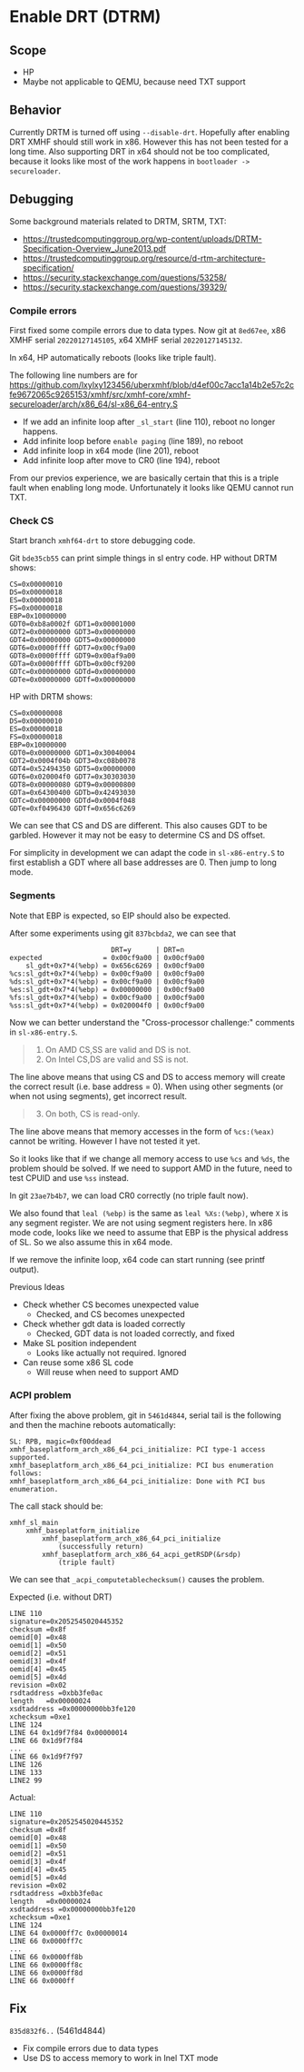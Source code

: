# Enable DRT (DTRM)

## Scope
* HP
* Maybe not applicable to QEMU, because need TXT support

## Behavior
Currently DRTM is turned off using `--disable-drt`. Hopefully after enabling
DRT XMHF should still work in x86. However this has not been tested for a long
time. Also supporting DRT in x64 should not be too complicated, because it
looks like most of the work happens in `bootloader -> secureloader`.

## Debugging

Some background materials related to DRTM, SRTM, TXT:
* <https://trustedcomputinggroup.org/wp-content/uploads/DRTM-Specification-Overview_June2013.pdf>
* <https://trustedcomputinggroup.org/resource/d-rtm-architecture-specification/>
* <https://security.stackexchange.com/questions/53258/>
* <https://security.stackexchange.com/questions/39329/>

### Compile errors

First fixed some compile errors due to data types. Now git at `8ed67ee`,
x86 XMHF serial `20220127145105`, x64 XMHF serial `20220127145132`.

In x64, HP automatically reboots (looks like triple fault).

The following line numbers are for
<https://github.com/lxylxy123456/uberxmhf/blob/d4ef00c7acc1a14b2e57c2cfe9672065c9265153/xmhf/src/xmhf-core/xmhf-secureloader/arch/x86_64/sl-x86_64-entry.S>

* If we add an infinite loop after `_sl_start` (line 110), reboot no longer
  happens.
* Add infinite loop before `enable paging` (line 189), no reboot
* Add infinite loop in x64 mode (line 201), reboot
* Add infinite loop after move to CR0 (line 194), reboot

From our previos experience, we are basically certain that this is a triple
fault when enabling long mode. Unfortunately it looks like QEMU cannot run TXT.

### Check CS

Start branch `xmhf64-drt` to store debugging code.

Git `bde35cb55` can print simple things in sl entry code. HP without DRTM
shows:
```
CS=0x00000010
DS=0x00000018
ES=0x00000018
FS=0x00000018
EBP=0x10000000
GDT0=0xb8a0002f	GDT1=0x00001000
GDT2=0x00000000	GDT3=0x00000000
GDT4=0x00000000	GDT5=0x00000000
GDT6=0x0000ffff	GDT7=0x00cf9a00
GDT8=0x0000ffff	GDT9=0x00af9a00
GDTa=0x0000ffff	GDTb=0x00cf9200
GDTc=0x00000000	GDTd=0x00000000
GDTe=0x00000000	GDTf=0x00000000
```

HP with DRTM shows:
```
CS=0x00000008
DS=0x00000010
ES=0x00000018
FS=0x00000018
EBP=0x10000000
GDT0=0x00000000	GDT1=0x30040004
GDT2=0x0004f04b	GDT3=0xc08b0078
GDT4=0x52494350	GDT5=0x00000000
GDT6=0x020004f0	GDT7=0x30303030
GDT8=0x00000080	GDT9=0x00000800
GDTa=0x64300400	GDTb=0x42493030
GDTc=0x00000000	GDTd=0x0004f048
GDTe=0xf0496430	GDTf=0x656c6269
```

We can see that CS and DS are different. This also causes GDT to be garbled.
However it may not be easy to determine CS and DS offset.

For simplicity in development we can adapt the code in `sl-x86-entry.S` to
first establish a GDT where all base addresses are 0. Then jump to long mode.

### Segments

Note that EBP is expected, so EIP should also be expected.

After some experiments using git `837bcbda2`, we can see that
```
                         DRT=y      | DRT=n
expected               = 0x00cf9a00 | 0x00cf9a00
    sl_gdt+0x7*4(%ebp) = 0x656c6269 | 0x00cf9a00
%cs:sl_gdt+0x7*4(%ebp) = 0x00cf9a00 | 0x00cf9a00
%ds:sl_gdt+0x7*4(%ebp) = 0x00cf9a00 | 0x00cf9a00
%es:sl_gdt+0x7*4(%ebp) = 0x00000000 | 0x00cf9a00
%fs:sl_gdt+0x7*4(%ebp) = 0x00cf9a00 | 0x00cf9a00
%ss:sl_gdt+0x7*4(%ebp) = 0x020004f0 | 0x00cf9a00
```

Now we can better understand the "Cross-processor challenge:" comments in
`sl-x86-entry.S`.

> 1. On AMD CS,SS are valid and DS is not.
> 2. On Intel CS,DS are valid and SS is not.

The line above means that using CS and DS to access memory will create the
correct result (i.e. base address = 0). When using other segments (or when not
using segments), get incorrect result.

> 3. On both, CS is read-only.

The line above means that memory accesses in the form of `%cs:(%eax)` cannot be
writing. However I have not tested it yet.

So it looks like that if we change all memory access to use `%cs` and `%ds`,
the problem should be solved. If we need to support AMD in the future, need to
test CPUID and use `%ss` instead.

In git `23ae7b4b7`, we can load CR0 correctly (no triple fault now).

We also found that `leal (%ebp)` is the same as `leal %Xs:(%ebp)`, where `X` is
any segment register. We are not using segment registers here. In x86 mode
code, looks like we need to assume that EBP is the physical address of SL. So
we also assume this in x64 mode.

If we remove the infinite loop, x64 code can start running (see printf output).

Previous Ideas
* Check whether CS becomes unexpected value
	* Checked, and CS becomes unexpected
* Check whether gdt data is loaded correctly
	* Checked, GDT data is not loaded correctly, and fixed
* Make SL position independent
	* Looks like actually not required. Ignored
* Can reuse some x86 SL code
	* Will reuse when need to support AMD

### ACPI problem

After fixing the above problem, git in `5461d4844`, serial tail is the
following and then the machine reboots automatically:
```
SL: RPB, magic=0xf00ddead
xmhf_baseplatform_arch_x86_64_pci_initialize: PCI type-1 access supported.
xmhf_baseplatform_arch_x86_64_pci_initialize: PCI bus enumeration follows:
xmhf_baseplatform_arch_x86_64_pci_initialize: Done with PCI bus enumeration.
```

The call stack should be:
```
xmhf_sl_main
	xmhf_baseplatform_initialize
		xmhf_baseplatform_arch_x86_64_pci_initialize
			(successfully return)
		xmhf_baseplatform_arch_x86_64_acpi_getRSDP(&rsdp)
			(triple fault)
```

We can see that `_acpi_computetablechecksum()` causes the problem.

Expected (i.e. without DRT)
```
LINE 110
signature=0x2052545020445352
checksum =0x8f
oemid[0] =0x48
oemid[1] =0x50
oemid[2] =0x51
oemid[3] =0x4f
oemid[4] =0x45
oemid[5] =0x4d
revision =0x02
rsdtaddress =0xbb3fe0ac
length   =0x00000024
xsdtaddress =0x00000000bb3fe120
xchecksum =0xe1
LINE 124
LINE 64 0x1d9f7f84 0x00000014
LINE 66 0x1d9f7f84
...
LINE 66 0x1d9f7f97
LINE 126
LINE 133
LINE2 99
```

Actual:
```
LINE 110
signature=0x2052545020445352
checksum =0x8f
oemid[0] =0x48
oemid[1] =0x50
oemid[2] =0x51
oemid[3] =0x4f
oemid[4] =0x45
oemid[5] =0x4d
revision =0x02
rsdtaddress =0xbb3fe0ac
length   =0x00000024
xsdtaddress =0x00000000bb3fe120
xchecksum =0xe1
LINE 124
LINE 64 0x0000ff7c 0x00000014
LINE 66 0x0000ff7c
...
LINE 66 0x0000ff8b
LINE 66 0x0000ff8c
LINE 66 0x0000ff8d
LINE 66 0x0000ff
```

## Fix

`835d832f6..` (5461d4844)
* Fix compile errors due to data types
* Use DS to access memory to work in Inel TXT mode

